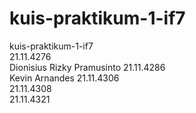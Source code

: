 # kuis-praktikum-1-if7
kuis-praktikum-1-if7 <br>
21.11.4276 <br>
Dionisius Rizky Pramusinto 21.11.4286 <br>
Kevin Arnandes 21.11.4306 <br>
21.11.4308 <br>
21.11.4321
